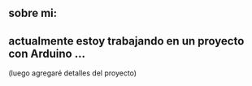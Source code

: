 ## sobre mi:

## actualmente estoy trabajando en un proyecto con Arduino ...
(luego agregaré detalles del proyecto)
